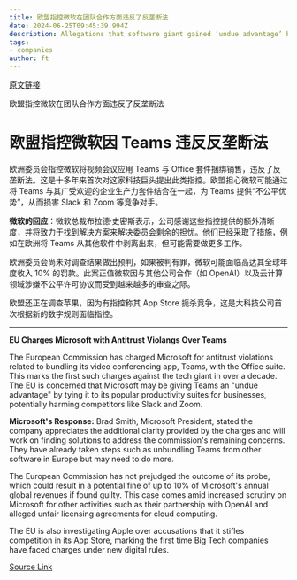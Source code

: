 ```yaml
---
title: 欧盟指控微软在团队合作方面违反了反垄断法
date: 2024-06-25T09:45:39.994Z
description: Allegations that software giant gained ‘undue advantage’ by bundling video conferencing app with Office are first such charges against it in over a decade
tags: 
- companies
author: ft
---
```


[原文链接](https://ft.com/content/eb83bb45-84b3-4c58-9589-684029d23243)

欧盟指控微软在团队合作方面违反了反垄断法

# 欧盟指控微软因 Teams 违反反垄断法

欧洲委员会指控微软将视频会议应用 Teams 与 Office 套件捆绑销售，违反了反垄断法。这是十多年来首次对这家科技巨头提出此类指控。欧盟担心微软可能通过将 Teams 与其广受欢迎的企业生产力套件结合在一起，为 Teams 提供“不公平优势”，从而损害 Slack 和 Zoom 等竞争对手。

**微软的回应**：微软总裁布拉德·史密斯表示，公司感谢这些指控提供的额外清晰度，并将致力于找到解决方案来解决委员会剩余的担忧。他们已经采取了措施，例如在欧洲将 Teams 从其他软件中剥离出来，但可能需要做更多工作。

欧洲委员会尚未对调查结果做出预判，如果被判有罪，微软可能面临高达其全球年度收入 10% 的罚款。此案正值微软因与其他公司合作（如 OpenAI）以及云计算领域涉嫌不公平许可协议而受到越来越多的审查之际。

欧盟还正在调查苹果，因为有指控称其 App Store 扼杀竞争，这是大科技公司首次根据新的数字规则面临指控。

---

 **EU Charges Microsoft with Antitrust Violangs Over Teams**

The European Commission has charged Microsoft for antitrust violations related to bundling its video conferencing app, Teams, with the Office suite. This marks the first such charges against the tech giant in over a decade. The EU is concerned that Microsoft may be giving Teams an "undue advantage" by tying it to its popular productivity suites for businesses, potentially harming competitors like Slack and Zoom.

**Microsoft's Response:** Brad Smith, Microsoft President, stated the company appreciates the additional clarity provided by the charges and will work on finding solutions to address the commission's remaining concerns. They have already taken steps such as unbundling Teams from other software in Europe but may need to do more.

The European Commission has not prejudged the outcome of its probe, which could result in a potential fine of up to 10% of Microsoft's annual global revenues if found guilty. This case comes amid increased scrutiny on Microsoft for other activities such as their partnership with OpenAI and alleged unfair licensing agreements for cloud computing.

The EU is also investigating Apple over accusations that it stifles competition in its App Store, marking the first time Big Tech companies have faced charges under new digital rules.

[Source Link](https://ft.com/content/eb83bb45-84b3-4c58-9589-684029d23243)

